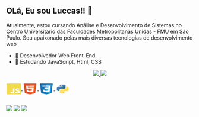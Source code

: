 ## OLá, Eu sou Luccas!! 👋
Atualmente, estou cursando Análise e Desenvolvimento de Sistemas no Centro Universitário das Faculdades Metropolitanas Unidas - FMU em São Paulo. Sou apaixonado pelas mais diversas tecnologias de desenvolvimento web 
- 🔭 Desenvolvedor Web Front-End
- 🌱 Estudando JavaScript, Html, CSS
<div align="center">
  <a href="https://github.com/LuccasAls">
  <img src="https://github-readme-stats.vercel.app/api?username=LuccasAls&show_icons=true&theme=dark&include_all_commits=true&count_private=true"/>
  <img  src="https://github-readme-stats.vercel.app/api/top-langs/?username=LuccasAls&layout=compact&langs_count=7&theme=dark"/>
</div>
<div  style="display: inline_block"><br>
  <img align="center" alt="Rafa-Js" height="30" width="40" src="https://raw.githubusercontent.com/devicons/devicon/master/icons/javascript/javascript-plain.svg">
  <img align="center" alt="Rafa-HTML" height="30" width="40" src="https://raw.githubusercontent.com/devicons/devicon/master/icons/html5/html5-original.svg">
  <img align="center" alt="Rafa-CSS" height="30" width="40" src="https://raw.githubusercontent.com/devicons/devicon/master/icons/css3/css3-original.svg">
  <img align="center" alt="Rafa-Python" height="30" width="40" src="https://raw.githubusercontent.com/devicons/devicon/master/icons/python/python-original.svg">
</div>

 ##
 
<div> 
  <a href="https://instagram.com/sp.luccas" target="_blank"><img src="https://img.shields.io/badge/-Instagram-%23E4405F?style=for-the-badge&logo=instagram&logoColor=white" target="_blank"></a>
  <a href = "mailto:luccasalves.rmr@gmail.com"><img src="https://img.shields.io/badge/Gmail-D14836?style=for-the-badge&logo=gmail&logoColor=white"></a>
  <a href="www.linkedin.com/in/luccas-alves-9a6662202" target="_blank"><img src="https://img.shields.io/badge/-LinkedIn-%230077B5?style=for-the-badge&logo=linkedin&logoColor=white" target="_blank"></a> 
 </div>

